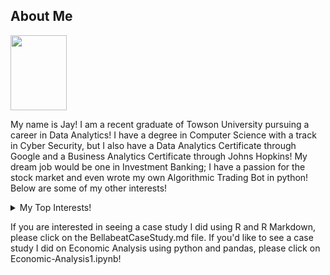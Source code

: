 ## About Me

  <img src="https://github.com/jclute17/jclute17/assets/140451118/6d961a09-4678-480a-bbcf-076204bb53ea" width="90" height="120">



My name is Jay!  I am a recent graduate of Towson University pursuing a career in Data Analytics!  I have a degree in Computer Science with a track in Cyber Security, but I also have a Data Analytics Certificate through Google and a Business Analytics Certificate through Johns Hopkins!  My dream job would be one in Investment Banking; I have a passion for the stock market and even wrote my own Algorithmic Trading Bot in python!  Below are some of my other interests!

<details>
  <summary>My Top Interests!</summary>

| Rank |   Interests!  |
|-----:|---------------|
|     1| Stock Market  |
|     2| Hockey        |
|     3| Football      |
|     4| Fantasy Books |
|     5| Sushi!        |

</details>

If you are interested in seeing a case study I did using R and R Markdown, please click on the BellabeatCaseStudy.md file.  If you'd like to see a case study I did on Economic Analysis using python and pandas, please click on Economic-Analysis1.ipynb!

